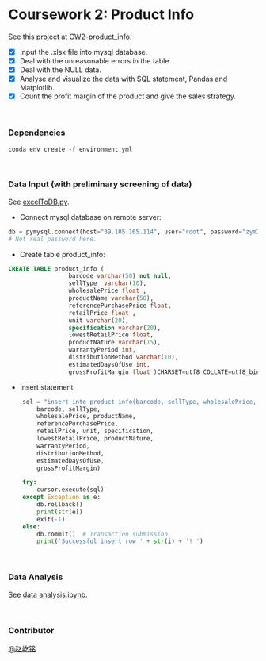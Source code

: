 # Coursework 2: Product Info

See this project at [CW2-product_info](https://github.com/I-mm/CW2-product_info). 

- [x] Input the .xlsx file into mysql database.
- [x] Deal with the unreasonable errors in the table. 
- [x] Deal with the NULL data.
- [x] Analyse and visualize the data with SQL statement, Pandas and Matplotlib. 
- [x] Count the profit margin of the product and give the sales strategy.

<br>

### Dependencies 

```
conda env create -f environment.yml
```

<br>

### Data Input (with preliminary screening of data)

See [excelToDB.py](https://github.com/I-mm/CW2-product_info/blob/master/excelToDB.py). 

- Connect mysql database on remote server:

```python
db = pymysql.connect(host="39.105.165.114", user="root", password="zym2112!", use_unicode=True, charset="utf8")
# Not real password here.
```
- Create table product_info:

```sql
CREATE TABLE product_info (
                 barcode varchar(50) not null,
                 sellType  varchar(10),
                 wholesalePrice float ,
                 productName varchar(50),
                 referencePurchasePrice float,
                 retailPrice float ,
                 unit varchar(20),
                 specification varchar(20),
                 lowestRetailPrice float,
                 productNature varchar(15),
                 warrantyPeriod int,
                 distributionMethod varchar(10),
                 estimatedDaysOfUse int,
                 grossProfitMargin float )CHARSET=utf8 COLLATE=utf8_bin;
```

- Insert statement

```python
    sql = "insert into product_info(barcode, sellType, wholesalePrice, productName, referencePurchasePrice,retailPrice,unit,specification,lowestRetailPrice,productNature,warrantyPeriod,distributionMethod, estimatedDaysOfUse,grossProfitMargin) values ({},{},{},{},{},{},{},{},{},{},{},{},{},{});".format(
        barcode, sellType,
        wholesalePrice, productName,
        referencePurchasePrice,
        retailPrice, unit, specification,
        lowestRetailPrice, productNature,
        warrantyPeriod,
        distributionMethod,
        estimatedDaysOfUse,
        grossProfitMargin)

    try:
        cursor.execute(sql)
    except Exception as e:
        db.rollback()
        print(str(e))
        exit(-1)
    else:
        db.commit()  # Transaction submission
        print('Successful insert row ' + str(i) + '! ')
```

<br>

### Data Analysis
See [data analysis.ipynb](https://github.com/I-mm/CW2-product_info/blob/master/data_analysis.ipynb). 

<br>

### Contributor

[@赵屹铭](https://github.com/I-mm)

